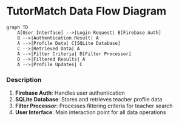 # TutorMatch Data Flow Diagram

```mermaid
graph TD
    A[User Interface] -->|Login Request| B[Firebase Auth]
    B -->|Authentication Result| A
    A -->|Profile Data| C[SQLite Database]
    C -->|Retrieved Data| A
    A -->|Filter Criteria| D[Filter Processor]
    D -->|Filtered Results| A
    A -->|Profile Updates| C
```

### Description
1. **Firebase Auth**: Handles user authentication
2. **SQLite Database**: Stores and retrieves teacher profile data
3. **Filter Processor**: Processes filtering criteria for teacher search
4. **User Interface**: Main interaction point for all data operations
